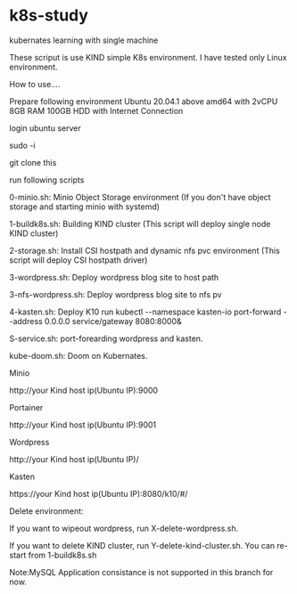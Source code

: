 # k8s-study
kubernates learning with single machine

These scriput is use KIND simple K8s environment. I have tested only Linux environment.

How to use....

Prepare following environment
Ubuntu 20.04.1 above amd64 with 2vCPU 8GB RAM 100GB HDD with Internet Connection

login ubuntu server

sudo -i

git clone this

run following scripts

0-minio.sh: Minio Object Storage environment (If you don't have object storage and starting minio with systemd)

1-buildk8s.sh: Building KIND cluster (This script will deploy single node KIND cluster)

2-storage.sh: Install CSI hostpath and dynamic nfs pvc environment  (This script will deploy CSI hostpath driver)

3-wordpress.sh: Deploy wordpress blog site to host path

3-nfs-wordpress.sh: Deploy wordpress blog site to nfs pv

4-kasten.sh: Deploy K10 run kubectl --namespace kasten-io port-forward --address 0.0.0.0 service/gateway 8080:8000&

S-service.sh: port-forearding wordpress and kasten.

kube-doom.sh: Doom on Kubernates.



Minio

 http://your Kind host ip(Ubuntu IP):9000

Portainer

http://your Kind host ip(Ubuntu IP):9001

Wordpress

http://your Kind host ip(Ubuntu IP)/

Kasten

https://your Kind host ip(Ubuntu IP):8080/k10/#/



Delete environment:

If you want to wipeout wordpress, run X-delete-wordpress.sh. 

If you want to delete KIND cluster, run Y-delete-kind-cluster.sh. You can re-start from 1-buildk8s.sh

Note:MySQL Application consistance is not supported in this branch for now.

